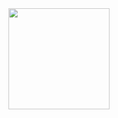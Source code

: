 <img src="https://static.wikia.nocookie.net/houkai-star-rail/images/5/5c/Stelle_Sticker_02.png/revision/latest?cb=20230420195524" width="200" height="200">
